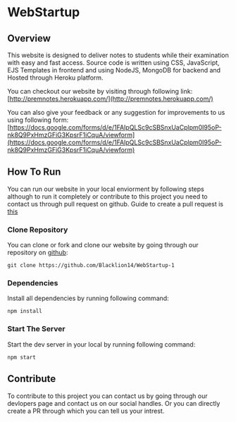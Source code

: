 # WebStartup

## Overview

This website is designed to deliver notes to students while their examination with easy and fast access.
Source code is written using CSS, JavaScript, EJS Templates in frontend and using NodeJS, MongoDB for backend and Hosted through Heroku platform.

You can checkout our website by visiting through following link:
[http://premnotes.herokuapp.com/](http://premnotes.herokuapp.com/)

You can also give your feedback or any suggestion for improvements to us using following form:
[https://docs.google.com/forms/d/e/1FAIpQLSc9cSBSnxUaCplpm0I95oP-nk8Q9PxHmzGFiG3KpsrF1iCquA/viewform](https://docs.google.com/forms/d/e/1FAIpQLSc9cSBSnxUaCplpm0I95oP-nk8Q9PxHmzGFiG3KpsrF1iCquA/viewform)

## How To Run 

You can run our website in your local enviorment by following steps although to run it completely or contribute to this project you need to contact us through pull request on github. Guide to create a pull request is [this](https://docs.github.com/en/pull-requests/collaborating-with-pull-requests/proposing-changes-to-your-work-with-pull-requests/creating-a-pull-request)

### Clone Repository

You can clone or fork and clone our website by going through our repository on [github](https://github.com/Blacklion14/WebStartup-1):

``` git clone https://github.com/Blacklion14/WebStartup-1 ```

### Dependencies

Install all dependencies by running following command:

``` npm install ```

### Start The Server

Start the dev server in your local by running following command:

``` npm start ```

## Contribute

To contribute to this project you can contact us by going through our devlopers page and contact us on our social handles.
Or you can directly create a PR through which you can tell us your intrest.